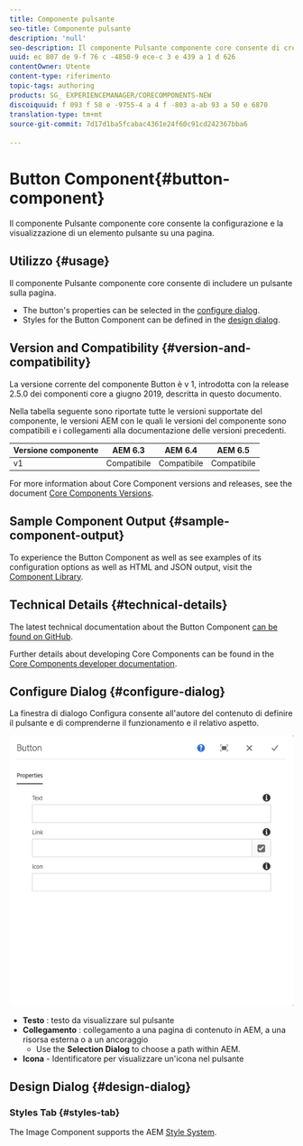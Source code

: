 ```yaml
---
title: Componente pulsante
seo-title: Componente pulsante
description: 'null'
seo-description: Il componente Pulsante componente core consente di creare e visualizzare un pulsante.
uuid: ec 807 de 9-f 76 c -4850-9 ece-c 3 e 439 a 1 d 626
contentOwner: Utente
content-type: riferimento
topic-tags: authoring
products: SG_ EXPERIENCEMANAGER/CORECOMPONENTS-NEW
discoiquuid: f 093 f 58 e -9755-4 a 4 f -803 a-ab 93 a 50 e 6870
translation-type: tm+mt
source-git-commit: 7d17d1ba5fcabac4361e24f60c91cd242367bba6

---
```



# Button Component{#button-component}

Il componente Pulsante componente core consente la configurazione e la visualizzazione di un elemento pulsante su una pagina.

## Utilizzo {#usage}

Il componente Pulsante componente core consente di includere un pulsante sulla pagina.

* The button&#39;s properties can be selected in the [configure dialog](#configure-dialog).
* Styles for the Button Component can be defined in the [design dialog](#design-dialog).

## Version and Compatibility {#version-and-compatibility}

La versione corrente del componente Button è v 1, introdotta con la release 2.5.0 dei componenti core a giugno 2019, descritta in questo documento.

Nella tabella seguente sono riportate tutte le versioni supportate del componente, le versioni AEM con le quali le versioni del componente sono compatibili e i collegamenti alla documentazione delle versioni precedenti.

| Versione componente | AEM 6.3 | AEM 6.4 | AEM 6.5 |
|--- |--- |--- |---|
| v1 | Compatibile | Compatibile | Compatibile |

For more information about Core Component versions and releases, see the document [Core Components Versions](versions.md).

## Sample Component Output {#sample-component-output}

To experience the Button Component as well as see examples of its configuration options as well as HTML and JSON output, visit the [Component Library](http://opensource.adobe.com/aem-core-wcm-components/library/button.html).

## Technical Details {#technical-details}

The latest technical documentation about the Button Component [can be found on GitHub](https://github.com/adobe/aem-core-wcm-components/tree/master/content/src/content/jcr_root/apps/core/wcm/components/button/v1/button).

Further details about developing Core Components can be found in the [Core Components developer documentation](developing.md).

## Configure Dialog {#configure-dialog}

La finestra di dialogo Configura consente all&#39;autore del contenuto di definire il pulsante e di comprenderne il funzionamento e il relativo aspetto.

![](assets/screen-shot-2019-06-17-11.26.13.png)

* **Testo** : testo da visualizzare sul pulsante
* **Collegamento** : collegamento a una pagina di contenuto in AEM, a una risorsa esterna o a un ancoraggio
   * Use the **Selection Dialog** to choose a path within AEM.
* **Icona** - Identificatore per visualizzare un&#39;icona nel pulsante

## Design Dialog {#design-dialog}

### Styles Tab {#styles-tab}

The Image Component supports the AEM [Style System](authoring.md#component-styling).
